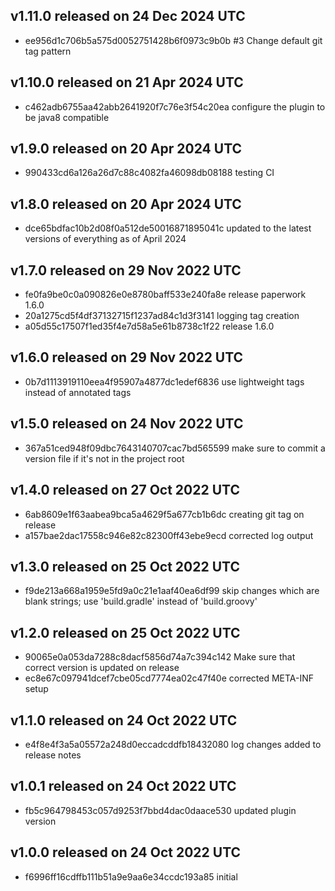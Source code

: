 ## v1.11.0 released on 24 Dec 2024 UTC
  * ee956d1c706b5a575d0052751428b6f0973c9b0b #3 Change default git tag pattern
## v1.10.0 released on 21 Apr 2024 UTC
  * c462adb6755aa42abb2641920f7c76e3f54c20ea configure the plugin to be java8 compatible
## v1.9.0 released on 20 Apr 2024 UTC
  * 990433cd6a126a26d7c88c4082fa46098db08188 testing CI
## v1.8.0 released on 20 Apr 2024 UTC
  * dce65bdfac10b2d08f0a512de50016871895041c updated to the latest versions of everything as of April 2024
## v1.7.0 released on 29 Nov 2022 UTC
  * fe0fa9be0c0a090826e0e8780baff533e240fa8e release paperwork 1.6.0
  * 20a1275cd5f4df37132715f1237ad84c1d3f3141 logging tag creation
  * a05d55c17507f1ed35f4e7d58a5e61b8738c1f22 release 1.6.0
## v1.6.0 released on 29 Nov 2022 UTC
  * 0b7d1113919110eea4f95907a4877dc1edef6836 use lightweight tags instead of annotated tags
## v1.5.0 released on 24 Nov 2022 UTC
  * 367a51ced948f09dbc7643140707cac7bd565599 make sure to commit a version file if it's not in the project root
## v1.4.0 released on 27 Oct 2022 UTC
  * 6ab8609e1f63aabea9bca5a4629f5a677cb1b6dc creating git tag on release
  * a157bae2dac17558c946e82c82300ff43ebe9ecd corrected log output
## v1.3.0 released on 25 Oct 2022 UTC
  * f9de213a668a1959e5fd9a0c21e1aaf40ea6df99 skip changes which are blank strings; use 'build.gradle' instead of 'build.groovy'
## v1.2.0 released on 25 Oct 2022 UTC
  * 90065e0a053da7288c8dacf5856d74a7c394c142 Make sure that correct version is updated on release
  * ec8e67c097941dcef7cbe05cd7774ea02c47f40e corrected META-INF setup
## v1.1.0 released on 24 Oct 2022 UTC
  * e4f8e4f3a5a05572a248d0eccadcddfb18432080 log changes added to release notes
## v1.0.1 released on 24 Oct 2022 UTC
  * fb5c964798453c057d9253f7bbd4dac0daace530 updated plugin version
## v1.0.0 released on 24 Oct 2022 UTC
  * f6996ff16cdffb111b51a9e9aa6e34ccdc193a85 initial